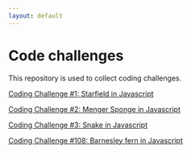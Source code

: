 ```yaml
---
layout: default
---
```


# Code challenges

This repository is used to collect coding challenges.

[Coding Challenge #1: Starfield in Javascript](https://bjorvack.github.io/code-challenges/challenges/cc-001-starfield/)

[Coding Challenge #2: Menger Sponge in Javascript](https://bjorvack.github.io/code-challenges/challenges/cc-002-menger-sponge/)

[Coding Challenge #3: Snake in Javascript](https://bjorvack.github.io/code-challenges/challenges/cc-003-snake/)

[Coding Challenge #108: Barnesley fern in Javascript](https://bjorvack.github.io/code-challenges/challenges/cc-108-barnsley-fern/)
